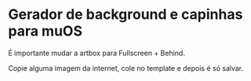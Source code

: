 # Gerador de background e capinhas para muOS

É importante mudar a artbox para Fullscreen + Behind.

Copie alguma imagem da internet, cole no template e depois é só salvar. 
